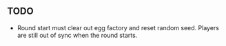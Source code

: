 TODO
----

 - Round start must clear out egg factory and reset random seed.  Players are
   still out of sync when the round starts.
